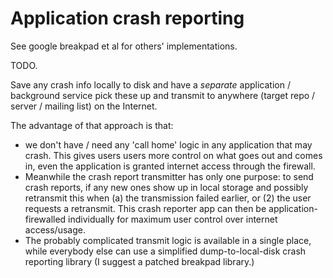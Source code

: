 # Application crash reporting

See google breakpad et al for others' implementations.

TODO.

Save any crash info locally to disk and have a *separate* application / background service pick these up and transmit to anywhere (target repo / server / mailing list) on the Internet.

The advantage of that approach is that:
- we don't have / need any 'call home' logic in any application that may crash. This gives users users more control on what goes out and comes in, even the application is granted internet access through the firewall. 
- Meanwhile the crash report transmitter has only one purpose: to send crash reports, if any new ones show up in local storage and possibly retransmit this when (a) the transmission failed earlier, or (2) the user requests a retransmit. This crash reporter app can then be application-firewalled individually for maximum user control over internet access/usage.
- The probably complicated transmit logic is available in a single place, while everybody else can use a simplified dump-to-local-disk crash reporting library (I suggest a patched breakpad library.)


